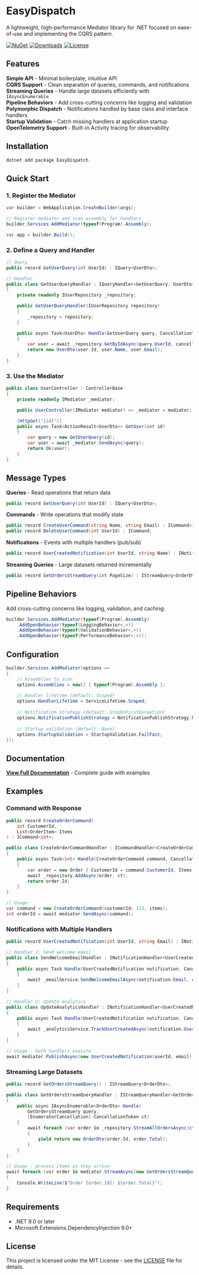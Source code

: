 # EasyDispatch

A lightweight, high-performance Mediator library for .NET focused on ease-of-use and implementing the CQRS pattern.

[![NuGet](https://img.shields.io/nuget/v/EasyDispatch.svg)](https://www.nuget.org/packages/EasyDispatch/)
[![Downloads](https://img.shields.io/nuget/dt/EasyDispatch.svg)](https://www.nuget.org/packages/EasyDispatch/)
[![License](https://img.shields.io/badge/license-MIT-blue.svg)](LICENSE)

## Features

**Simple API** - Minimal boilerplate, intuitive API  
**CQRS Support** - Clean separation of queries, commands, and notifications  
**Streaming Queries** - Handle large datasets efficiently with `IAsyncEnumerable`  
**Pipeline Behaviors** - Add cross-cutting concerns like logging and validation  
**Polymorphic Dispatch** - Notifications handled by base class and interface handlers  
**Startup Validation** - Catch missing handlers at application startup  
**OpenTelemetry Support** - Built-in Activity tracing for observability  

## Installation

```bash
dotnet add package EasyDispatch
```

## Quick Start

### 1. Register the Mediator

```csharp
var builder = WebApplication.CreateBuilder(args);

// Register mediator and scan assembly for handlers
builder.Services.AddMediator(typeof(Program).Assembly);

var app = builder.Build();
```

### 2. Define a Query and Handler

```csharp
// Query
public record GetUserQuery(int UserId) : IQuery<UserDto>;

// Handler
public class GetUserQueryHandler : IQueryHandler<GetUserQuery, UserDto>
{
    private readonly IUserRepository _repository;

    public GetUserQueryHandler(IUserRepository repository)
    {
        _repository = repository;
    }

    public async Task<UserDto> Handle(GetUserQuery query, CancellationToken cancellationToken)
    {
        var user = await _repository.GetByIdAsync(query.UserId, cancellationToken);
        return new UserDto(user.Id, user.Name, user.Email);
    }
}
```

### 3. Use the Mediator

```csharp
public class UserController : ControllerBase
{
    private readonly IMediator _mediator;

    public UserController(IMediator mediator) => _mediator = mediator;

    [HttpGet("{id}")]
    public async Task<ActionResult<UserDto>> GetUser(int id)
    {
        var query = new GetUserQuery(id);
        var user = await _mediator.SendAsync(query);
        return Ok(user);
    }
}
```

## Message Types

**Queries** - Read operations that return data
```csharp
public record GetUserQuery(int UserId) : IQuery<UserDto>;
```

**Commands** - Write operations that modify state
```csharp
public record CreateUserCommand(string Name, string Email) : ICommand<int>;
public record DeleteUserCommand(int UserId) : ICommand;
```

**Notifications** - Events with multiple handlers (pub/sub)
```csharp
public record UserCreatedNotification(int UserId, string Name) : INotification;
```

**Streaming Queries** - Large datasets returned incrementally
```csharp
public record GetOrdersStreamQuery(int PageSize) : IStreamQuery<OrderDto>;
```

## Pipeline Behaviors

Add cross-cutting concerns like logging, validation, and caching:

```csharp
builder.Services.AddMediator(typeof(Program).Assembly)
    .AddOpenBehavior(typeof(LoggingBehavior<,>))
    .AddOpenBehavior(typeof(ValidationBehavior<,>))
    .AddOpenBehavior(typeof(PerformanceBehavior<,>));
```

## Configuration

```csharp
builder.Services.AddMediator(options =>
{
    // Assemblies to scan
    options.Assemblies = new[] { typeof(Program).Assembly };
    
    // Handler lifetime (default: Scoped)
    options.HandlerLifetime = ServiceLifetime.Scoped;
    
    // Notification strategy (default: StopOnFirstException)
    options.NotificationPublishStrategy = NotificationPublishStrategy.ParallelWhenAll;
    
    // Startup validation (default: None)
    options.StartupValidation = StartupValidation.FailFast;
});
```

## Documentation

**[View Full Documentation](../../wiki)** - Complete guide with examples

## Examples

### Command with Response

```csharp
public record CreateOrderCommand(
    int CustomerId,
    List<OrderItem> Items
) : ICommand<int>;

public class CreateOrderCommandHandler : ICommandHandler<CreateOrderCommand, int>
{
    public async Task<int> Handle(CreateOrderCommand command, CancellationToken ct)
    {
        var order = new Order { CustomerId = command.CustomerId, Items = command.Items };
        await _repository.AddAsync(order, ct);
        return order.Id;
    }
}

// Usage
var command = new CreateOrderCommand(customerId: 123, items);
int orderId = await mediator.SendAsync(command);
```

### Notifications with Multiple Handlers

```csharp
public record UserCreatedNotification(int UserId, string Email) : INotification;

// Handler 1: Send welcome email
public class SendWelcomeEmailHandler : INotificationHandler<UserCreatedNotification>
{
    public async Task Handle(UserCreatedNotification notification, CancellationToken ct)
    {
        await _emailService.SendWelcomeEmailAsync(notification.Email, ct);
    }
}

// Handler 2: Update analytics
public class UpdateAnalyticsHandler : INotificationHandler<UserCreatedNotification>
{
    public async Task Handle(UserCreatedNotification notification, CancellationToken ct)
    {
        await _analyticsService.TrackUserCreatedAsync(notification.UserId, ct);
    }
}

// Usage - both handlers execute
await mediator.PublishAsync(new UserCreatedNotification(userId, email));
```

### Streaming Large Datasets

```csharp
public record GetOrdersStreamQuery() : IStreamQuery<OrderDto>;

public class GetOrdersStreamQueryHandler : IStreamQueryHandler<GetOrdersStreamQuery, OrderDto>
{
    public async IAsyncEnumerable<OrderDto> Handle(
        GetOrdersStreamQuery query,
        [EnumeratorCancellation] CancellationToken ct)
    {
        await foreach (var order in _repository.StreamAllOrdersAsync(ct))
        {
            yield return new OrderDto(order.Id, order.Total);
        }
    }
}

// Usage - process items as they arrive
await foreach (var order in mediator.StreamAsync(new GetOrdersStreamQuery()))
{
    Console.WriteLine($"Order {order.Id}: ${order.Total}");
}
```

## Requirements

- .NET 9.0 or later
- Microsoft.Extensions.DependencyInjection 9.0+

## License

This project is licensed under the MIT License - see the [LICENSE](LICENSE) file for details.
